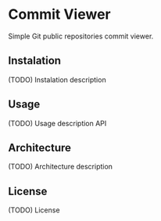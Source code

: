 # Commit Viewer

Simple Git public repositories commit viewer.

## Instalation

(TODO) Instalation description

## Usage

(TODO) Usage description
API

## Architecture

(TODO) Architecture description

## License

(TODO) License 
